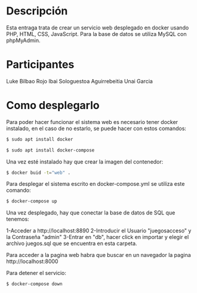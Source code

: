 # Descripción

Esta entraga trata de crear un servicio web desplegado en docker usando PHP, HTML, CSS, JavaScript. Para la base de datos se utiliza MySQL con phpMyAdmin.

# Participantes

Luke Bilbao Rojo
Ibai Sologuestoa Aguirrebeitia
Unai Garcia

# Como desplegarlo

Para poder hacer funcionar el sistema web es necesario tener docker instalado, en el caso de no estarlo, se puede hacer con estos comandos:

```bash
$ sudo apt install docker
```
```bash
$ sudo apt install docker-compose
```

Una vez esté instalado hay que crear la imagen del contenedor:
```bash
$ docker buid -t="web" .
```

Para desplegar el sistema escrito en docker-compose.yml se utiliza este comando:
```bash
$ docker-compose up
```

Una vez desplegado, hay que conectar la base de datos de SQL que tenemos:

1-Acceder a http://localhost:8890
2-Introducir el Usuario "juegosacceso" y la Contraseña "admin"
3-Entrar en "db", hacer click en importar y elegir el archivo juegos.sql que se encuentra en esta carpeta.

Para acceder a la pagina web habra que buscar en un navegador la pagina http://localhost:8000

Para detener el servicio:
```bash
$ docker-compose down
```
